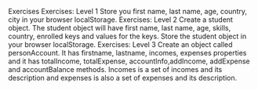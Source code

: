 Exercises
Exercises: Level 1
Store you first name, last name, age, country, city in your browser localStorage.
Exercises: Level 2
Create a student object. The student object will have first name, last name, age, skills, country, enrolled keys and values for the keys. Store the student object in your browser localStorage.
Exercises: Level 3
Create an object called personAccount. It has firstname, lastname, incomes, expenses properties and it has totalIncome, totalExpense, accountInfo,addIncome, addExpense and accountBalance methods. Incomes is a set of incomes and its description and expenses is also a set of expenses and its description.